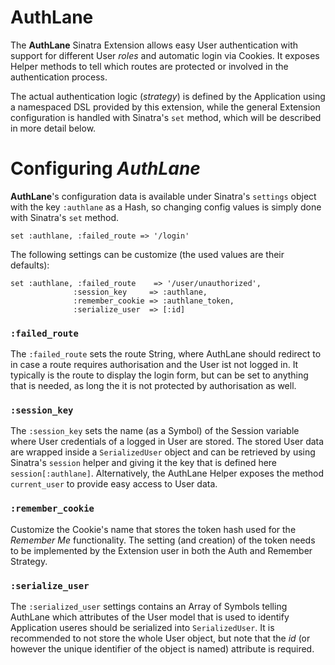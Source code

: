 # AuthLane

The **AuthLane** Sinatra Extension allows easy User authentication with support for different User *roles* and automatic login via Cookies. It exposes Helper methods to tell which routes are protected or involved in the authentication process.

The actual authentication logic (*strategy*) is defined by the Application using a namespaced DSL provided by this extension, while the general Extension configuration is handled with Sinatra's `set` method, which will be described in more detail below.

# Configuring *AuthLane*

**AuthLane**'s configuration data is available under Sinatra's `settings` object with the key `:authlane` as a Hash, so changing config values is simply done with Sinatra's `set` method.

```
set :authlane, :failed_route => '/login'
```

The following settings can be customize (the used values are their defaults):

```
set :authlane, :failed_route    => '/user/unauthorized',
              :session_key     => :authlane,
              :remember_cookie => :authlane_token,
              :serialize_user  => [:id]
```

### `:failed_route`

The `:failed_route` sets the route String, where AuthLane should redirect to in case a route requires authorisation and the User ist not logged in. It typically is the route to display the login form, but can be set to anything that is needed, as long the it is not protected by authorisation as well.

### `:session_key`

The `:session_key` sets the name (as a Symbol) of the Session variable where User credentials of a logged in User are stored. The stored User data are wrapped inside a `SerializedUser` object and can be retrieved by using Sinatra's `session` helper and giving it the key that is defined here `session[:authlane]`. Alternatively, the AuthLane Helper exposes the method `current_user` to provide easy access to User data.

### `:remember_cookie`

Customize the Cookie's name that stores the token hash used for the *Remember Me* functionality. The setting (and creation) of the token needs to be implemented by the Extension user in both the Auth and Remember Strategy.

### `:serialize_user`

The `:serialized_user` settings contains an Array of Symbols telling AuthLane which attributes of the User model that is used to identify Application useres should be serialized into `SerializedUser`. It is recommended to not store the whole User object, but note that the *id* (or however the unique identifier of the object is named) attribute is required.
